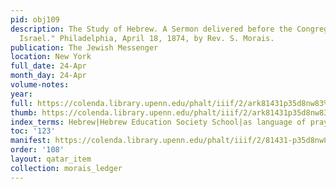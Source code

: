 ```yaml
---
pid: obj109
description: The Study of Hebrew. A Sermon delivered before the Congregation "Mikveh
  Israel." Philadelphia, April 18, 1874, by Rev. S. Morais.
publication: The Jewish Messenger
location: New York
full_date: 24-Apr
month_day: 24-Apr
volume-notes:
year:
full: https://colenda.library.upenn.edu/phalt/iiif/2/ark81431p35d8nw83%2FSHA256E-s9254009--c1b05280dcd2de0f58994e5bed1639324b8c73b309fd2fadaf7c6a6e677e27ec.jpeg/full/3500,/0/default.jpg
thumb: https://colenda.library.upenn.edu/phalt/iiif/2/ark81431p35d8nw83%2FSHA256E-s9254009--c1b05280dcd2de0f58994e5bed1639324b8c73b309fd2fadaf7c6a6e677e27ec.jpeg/full/!200,200/0/default.jpg
index_terms: Hebrew|Hebrew Education Society School|as language of prayer|Jewish Messenger
toc: '123'
manifest: https://colenda.library.upenn.edu/phalt/iiif/2/81431-p35d8nw83/manifest
order: '108'
layout: qatar_item
collection: morais_ledger
---
```

